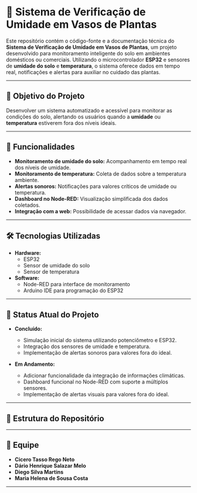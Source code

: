 # 🌱 Sistema de Verificação de Umidade em Vasos de Plantas

Este repositório contém o código-fonte e a documentação técnica do **Sistema de Verificação de Umidade em Vasos de Plantas**, um projeto desenvolvido para monitoramento inteligente do solo em ambientes domésticos ou comerciais. Utilizando o microcontrolador **ESP32** e sensores de **umidade do solo** e **temperatura**, o sistema oferece dados em tempo real, notificações e alertas para auxiliar no cuidado das plantas.

---

## 🎯 Objetivo do Projeto

Desenvolver um sistema automatizado e acessível para monitorar as condições do solo, alertando os usuários quando a **umidade** ou **temperatura** estiverem fora dos níveis ideais.

---

## 🚀 Funcionalidades

- **Monitoramento de umidade do solo:** Acompanhamento em tempo real dos níveis de umidade.  
- **Monitoramento de temperatura:** Coleta de dados sobre a temperatura ambiente.  
- **Alertas sonoros:** Notificações para valores críticos de umidade ou temperatura.  
- **Dashboard no Node-RED:** Visualização simplificada dos dados coletados.  
- **Integração com a web:** Possibilidade de acessar dados via navegador.  

---

## 🛠️ Tecnologias Utilizadas

- **Hardware:**  
  - ESP32  
  - Sensor de umidade do solo  
  - Sensor de temperatura  
- **Software:**  
  - Node-RED para interface de monitoramento  
  - Arduino IDE para programação do ESP32  

---

## 📌 Status Atual do Projeto

- **Concluído:**
  - Simulação inicial do sistema utilizando potenciômetro e ESP32.
  - Integração dos sensores de umidade e temperatura.
  - Implementação de alertas sonoros para valores fora do ideal.

- **Em Andamento:**
  - Adicionar funcionalidade da integração de informações climáticas.
  - Dashboard funcional no Node-RED com suporte a múltiplos sensores.
  - Implementação de alertas visuais para valores fora do ideal.

---

## 📂 Estrutura do Repositório


---

## 👥 Equipe

- **Cicero Tasso Rego Neto**
- **Dário Henrique Salazar Melo**  
- **Diego Silva Martins**  
- **Maria Helena de Sousa Costa**  

---

